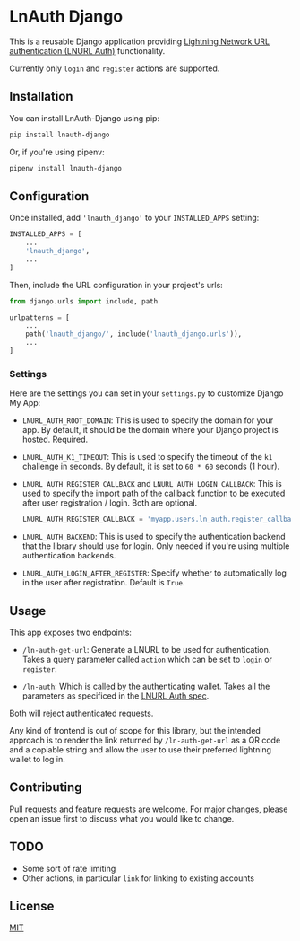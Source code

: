 # LnAuth Django

This is a reusable Django application providing [Lightning Network URL authentication (LNURL Auth)](https://github.com/lnurl/luds/blob/luds/04.md) functionality.

Currently only `login` and `register` actions are supported.

## Installation

You can install LnAuth-Django using pip:

```bash
pip install lnauth-django
```

Or, if you're using pipenv:

```bash
pipenv install lnauth-django
```

## Configuration

Once installed, add `'lnauth_django'` to your `INSTALLED_APPS` setting:

```python
INSTALLED_APPS = [
    ...
    'lnauth_django',
    ...
]
```

Then, include the URL configuration in your project's urls:

```python
from django.urls import include, path

urlpatterns = [
    ...
    path('lnauth_django/', include('lnauth_django.urls')),
    ...
]
```

### Settings

Here are the settings you can set in your `settings.py` to customize Django My App:

- `LNURL_AUTH_ROOT_DOMAIN`: This is used to specify the domain for your app. By default, it should be the domain where your Django project is hosted. Required.

- `LNURL_AUTH_K1_TIMEOUT`: This is used to specify the timeout of the `k1` challenge in seconds. By default, it is set to `60 * 60` seconds (1 hour).

- `LNURL_AUTH_REGISTER_CALLBACK` and `LNURL_AUTH_LOGIN_CALLBACK`: This is used to specify the import path of the callback function to be executed after user registration / login. Both are optional.

    ```python
    LNURL_AUTH_REGISTER_CALLBACK = 'myapp.users.ln_auth.register_callback'
    ```

- `LNURL_AUTH_BACKEND`: This is used to specify the authentication backend that the library should use for login. Only needed if you're using multiple authentication backends.

- `LNURL_AUTH_LOGIN_AFTER_REGISTER`: Specify whether to automatically log in the user after registration. Default is `True`.


## Usage

This app exposes two endpoints:

- `/ln-auth-get-url`: Generate a LNURL to be used for authentication. Takes a query parameter called `action` which can be set to `login` or `register`.

- `/ln-auth`: Which is called by the authenticating wallet. Takes all the parameters as specificed in the [LNURL Auth spec](https://github.com/lnurl/luds/blob/luds/04.md).

Both will reject authenticated requests.

Any kind of frontend is out of scope for this library, but the intended approach is to render the link returned by `/ln-auth-get-url` as a QR code and a copiable string and allow the user to use their preferred lightning wallet to log in.

## Contributing

Pull requests and feature requests are welcome. For major changes, please open an issue first to discuss what you would like to change.

## TODO

- Some sort of rate limiting
- Other actions, in particular `link` for linking to existing accounts
## License

[MIT](https://choosealicense.com/licenses/mit/)
